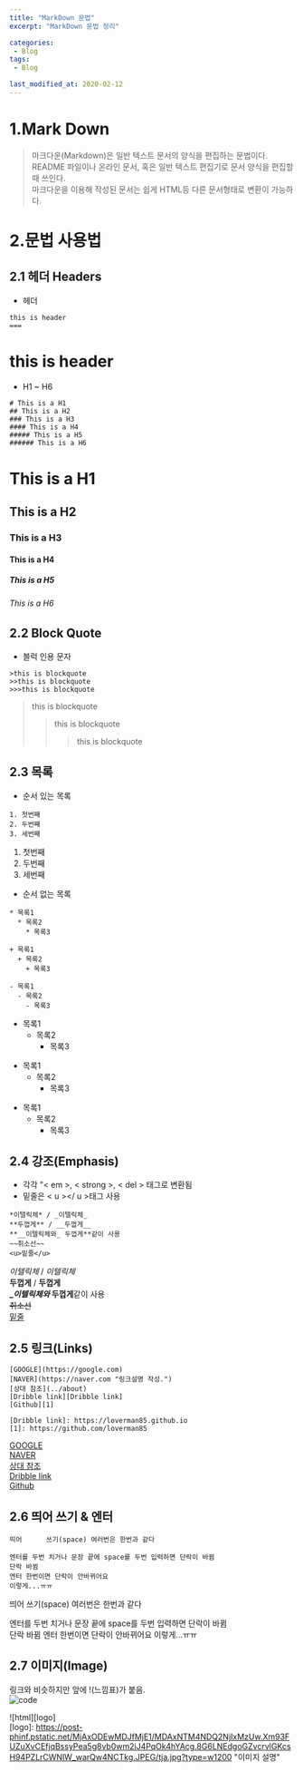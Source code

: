 ```yaml
---
title: "MarkDown 문법"
excerpt: "MarkDown 문법 정리"

categories:
 - Blog
tags:
 - Blog

last_modified_at: 2020-02-12
---
```


# 1.Mark Down
 > 마크다운(Markdown)은 일반 텍스트 문서의 양식을 편집하는 문법이다.  
 > README 파일이나 온라인 문서, 혹은 일반 텍스트 편집기로 문서 양식을 편집할 때 쓰인다.  
 > 마크다운을 이용해 작성된 문서는 쉽게 HTML등 다른 문서형태로 변환이 가능하다.

# 2.문법 사용법
## 2.1 헤더 Headers
- 헤더
```
this is header
===
```
this is header
===

- H1 ~ H6
```
# This is a H1
## This is a H2
### This is a H3
#### This is a H4
##### This is a H5
###### This is a H6
```
# This is a H1
## This is a H2
### This is a H3
#### This is a H4
##### This is a H5
###### This is a H6

## 2.2 Block Quote
- 블럭 인용 문자
```
>this is blockquote
>>this is blockquote
>>>this is blockquote
```
>this is blockquote
>>this is blockquote
>>>this is blockquote

## 2.3 목록
- 순서 있는 목록
```
1. 첫번째
2. 두번째
3. 세번째
```
1. 첫번째
2. 두번째
3. 세번째
- 순서 없는 목록  
```
* 목록1
  * 목록2
    * 목록3

+ 목록1
  + 목록2
    + 목록3

- 목록1
  - 목록2
    - 목록3
```
* 목록1
  * 목록2
    * 목록3

+ 목록1
  + 목록2
    + 목록3

- 목록1
  - 목록2
    - 목록3

## 2.4 강조(Emphasis)
- 각각 "< em >, < strong >, < del > 태그로 변환됨
- 밑줄은 < u ></ u >태그 사용
```
*이텔릭체* / _이텔릭체_  
**두껍게** / __두껍게__  
**__이텔릭체와_ 두껍게**같이 사용  
~~취소선~~  
<u>밑줄</u>
```
*이텔릭체* / _이텔릭체_  
**두껍게** / __두껍게__  
**__이텔릭체와_ 두껍게**같이 사용  
~~취소선~~  
<u>밑줄</u>

## 2.5 링크(Links)
```
[GOOGLE](https://google.com)  
[NAVER](https://naver.com "링크설명 작성.")  
[상대 참조](../about)  
[Dribble link][Dribble link]  
[Github][1]  

[Dribble link]: https://loverman85.github.io
[1]: https://github.com/loverman85
```
[GOOGLE](https://google.com)  
[NAVER](https://naver.com "링크설명 작성.")  
[상대 참조](../about)  
[Dribble link][Dribble link]  
[Github][1]  

[Dribble link]: https://loverman85.github.io
[1]: https://github.com/loverman85

## 2.6 띄어 쓰기 & 엔터
```
띄어      쓰기(space) 여러번은 한번과 같다

엔터를 두번 치거나 문장 끝에 space를 두번 입력하면 단락이 바뀜  
단락 바뀜
엔터 한번이면 단락이 안바뀌어요
이렇게...ㅠㅠ
```
띄어      쓰기(space) 여러번은 한번과 같다

엔터를 두번 치거나 문장 끝에 space를 두번 입력하면 단락이 바뀜  
단락 바뀜
엔터 한번이면 단락이 안바뀌어요
이렇게...ㅠㅠ

## 2.7 이미지(Image)
링크와 비슷하지만 앞에 !(느낌표)가 붙음.  
![code](https://images.unsplash.com/photo-1542831371-29b0f74f9713?ixlib=rb-1.2.1&q=80&fm=jpg&crop=entropy&cs=tinysrgb&w=2000&fit=max&ixid=eyJhcHBfaWQiOjExNzczfQ "링크설명")  


![html][logo]  
[logo]: https://post-phinf.pstatic.net/MjAxODEwMDJfMjE1/MDAxNTM4NDQ2NjIxMzUw.Xm93FUZuXvCEfjqBssyPea5g8vb0wm2iJ4PqOk4hYAcg.8G6LNEdgoGZvcrvlGKcsH94PZLrCWNlW_warQw4NCTkg.JPEG/tja.jpg?type=w1200 "이미지 설명"


